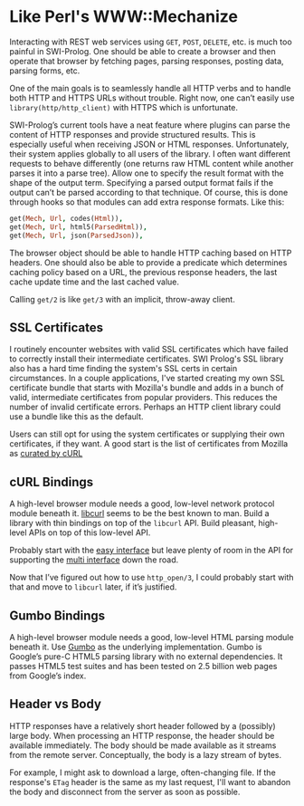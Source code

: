 # Like Perl's WWW::Mechanize

Interacting with REST web services using `GET`, `POST`, `DELETE`, etc. is much too painful in SWI-Prolog.  One should be able to create a browser and then operate that browser by fetching pages, parsing responses, posting data, parsing forms, etc.

One of the main goals is to seamlessly handle all HTTP verbs and to handle both HTTP and HTTPS URLs without trouble.  Right now, one can’t easily use `library(http/http_client)` with HTTPS which is unfortunate.

SWI-Prolog’s current tools have a neat feature where plugins can parse the content of HTTP responses and provide structured results.  This is especially useful when receiving JSON or HTML responses.  Unfortunately, their system applies globally to all users of the library.  I often want different requests to behave differently (one returns raw HTML content while another parses it into a parse tree).  Allow one to specify the result format with the shape of the output term.  Specifying a parsed output format fails if the output can’t be parsed according to that technique.  Of course, this is done through hooks so that modules can add extra response formats.  Like this:

```prolog
get(Mech, Url, codes(Html)),
get(Mech, Url, html5(ParsedHtml)),
get(Mech, Url, json(ParsedJson)),
```

The browser object should be able to handle HTTP caching based on HTTP headers.  One should also be able to provide a predicate which determines caching policy based on a URL, the previous response headers, the last cache update time and the last cached value.

Calling `get/2` is like `get/3` with an implicit, throw-away client.

## SSL Certificates

I routinely encounter websites with valid SSL certificates which have failed to correctly install their intermediate certificates.  SWI Prolog's SSL library also has a hard time finding the system's SSL certs in certain circumstances.  In a couple applications, I've started creating my own SSL certificate bundle that starts with Mozilla's bundle and adds in a bunch of valid, intermediate certificates from popular providers.  This reduces the number of invalid certificate errors.  Perhaps an HTTP client library could use a bundle like this as the default.

Users can still opt for using the system certificates or supplying their own certificates, if they want.  A good start is the list of certificates from Mozilla as [curated by cURL](http://curl.haxx.se/docs/caextract.html)

## cURL Bindings

A high-level browser module needs a good, low-level network protocol module beneath it.  [libcurl](http://curl.haxx.se/libcurl/c/) seems to be the best known to man.  Build a library with thin bindings on top of the `libcurl` API.  Build pleasant, high-level APIs on top of this low-level API.

Probably start with the [easy interface](http://curl.haxx.se/libcurl/c/libcurl-easy.html) but leave plenty of room in the API for supporting the [multi interface](http://curl.haxx.se/libcurl/c/libcurl-multi.html) down the road.

Now that I’ve figured out how to use `http_open/3`, I could probably start with that and move to `libcurl` later, if it’s justified.

## Gumbo Bindings

A high-level browser module needs a good, low-level HTML parsing module beneath it. Use [Gumbo](https://github.com/google/gumbo-parser) as the underlying implementation.  Gumbo is Google’s pure-C HTML5 parsing library with no external dependencies.  It passes HTML5 test suites and has been tested on 2.5 billion web pages from Google’s index.

## Header vs Body

HTTP responses have a relatively short header followed by a (possibly) large body.  When processing an HTTP response, the header should be available immediately.  The body should be made available as it streams from the remote server.  Conceptually, the body is a lazy stream of bytes.

For example, I might ask to download a large, often-changing file.  If the response's `ETag` header is the same as my last request, I'll want to abandon the body and disconnect from the server as soon as possible.
